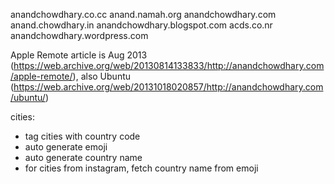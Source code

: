 anandchowdhary.co.cc
anand.namah.org
anandchowdhary.com
anand.chowdhary.in
anandchowdhary.blogspot.com
acds.co.nr
anandchowdhary.wordpress.com

Apple Remote article is Aug 2013 (https://web.archive.org/web/20130814133833/http://anandchowdhary.com/apple-remote/), also Ubuntu (https://web.archive.org/web/20131018020857/http://anandchowdhary.com/ubuntu/)

cities:

- tag cities with country code
- auto generate emoji
- auto generate country name
- for cities from instagram, fetch country name from emoji
